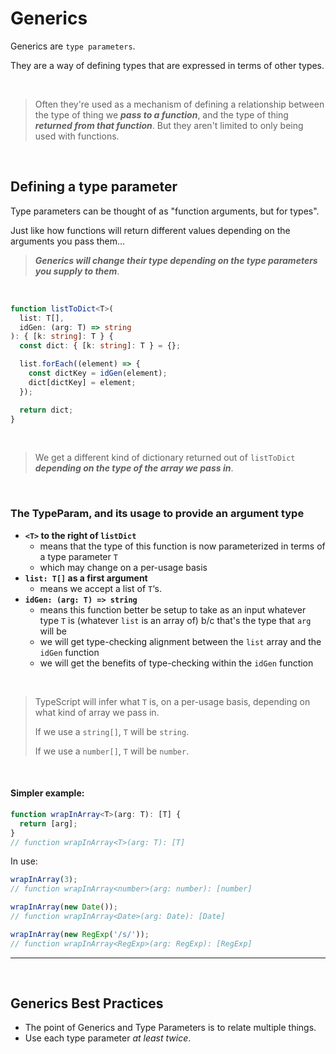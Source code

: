 # Generics

Generics are `type parameters`.

They are a way of defining types that are expressed in terms of other types.

<br>

> Often they're used as a mechanism of defining a relationship between the type of thing we **_pass to a function_**, and the type of thing **_returned from that function_**. But they aren't limited to only being used with functions.

<br>

## Defining a type parameter

Type parameters can be thought of as "function arguments, but for types".

Just like how functions will return different values depending on the arguments you pass them...

> **_Generics will change their type depending on the type parameters you supply to them_**.

<br>

```ts
function listToDict<T>(
  list: T[],
  idGen: (arg: T) => string
): { [k: string]: T } {
  const dict: { [k: string]: T } = {};

  list.forEach((element) => {
    const dictKey = idGen(element);
    dict[dictKey] = element;
  });

  return dict;
}
```

<br>

> We get a different kind of dictionary returned out of `listToDict` **_depending on the type of the array we pass in_**.

<br>

### The TypeParam, and its usage to provide an argument type

- **`<T>` to the right of `listDict`**
  - means that the type of this function is now parameterized in terms of a type parameter `T`
  - which may change on a per-usage basis
- **`list: T[]` as a first argument**
  - means we accept a list of `T`‘s.
- **`idGen: (arg: T) => string`**
  - means this function better be setup to take as an input whatever type `T` is (whatever `list` is an array of) b/c that's the type that `arg` will be
  - we will get type-checking alignment between the `list` array and the `idGen` function
  - we will get the benefits of type-checking within the `idGen` function

<br>

> TypeScript will infer what `T` is, on a per-usage basis, depending on what kind of array we pass in.
>
> If we use a `string[]`, `T` will be `string`.
>
> If we use a `number[]`, `T` will be `number`.

<br>

#### Simpler example:

```ts
function wrapInArray<T>(arg: T): [T] {
  return [arg];
}
// function wrapInArray<T>(arg: T): [T]
```

In use:

```ts
wrapInArray(3);
// function wrapInArray<number>(arg: number): [number]

wrapInArray(new Date());
// function wrapInArray<Date>(arg: Date): [Date]

wrapInArray(new RegExp('/s/'));
// function wrapInArray<RegExp>(arg: RegExp): [RegExp]
```

---

<br>

## Generics Best Practices

- The point of Generics and Type Parameters is to relate multiple things.
- Use each type parameter _at least twice_.
